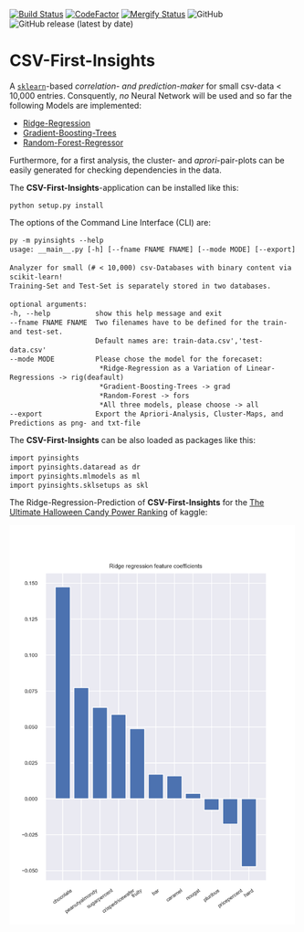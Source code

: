 [![Build Status](https://travis-ci.com/Anselmoo/csv_first_insight.svg?branch=master)](https://travis-ci.com/Anselmoo/csv_first_insight)
[![CodeFactor](https://www.codefactor.io/repository/github/anselmoo/csv_first_insight/badge)](https://www.codefactor.io/repository/github/anselmoo/csv_first_insight)
[![Mergify Status](https://img.shields.io/endpoint.svg?url=https://gh.mergify.io/badges/Anselmoo/csv_first_insight&style=flat)](https://github.com/Anselmoo/csv_first_insight/commits/master)
![GitHub](https://img.shields.io/github/license/Anselmoo/csv_first_insight)
![GitHub release (latest by date)](https://img.shields.io/github/v/release/Anselmoo/csv_first_insight)
# CSV-First-Insights
A [`sklearn`](https://scikit-learn.org/stable/index.html)-based *correlation- and prediction-maker* for small csv-data < 10,000 entries. Consquently, *no* Neural Network will be used and so far the following Models are implemented:

- [Ridge-Regression](https://scikit-learn.org/stable/modules/generated/sklearn.linear_model.Ridge.html)
- [Gradient-Boosting-Trees](https://scikit-learn.org/stable/modules/generated/sklearn.ensemble.GradientBoostingRegressor.html)
- [Random-Forest-Regressor](https://scikit-learn.org/stable/modules/generated/sklearn.ensemble.RandomForestRegressor.html)

Furthermore, for a first analysis, the cluster- and *aprori*-pair-plots can be easily generated for checking dependencies in the data.

The **CSV-First-Insights**-application can be installed like this:

    python setup.py install
 
The options of the Command Line Interface (CLI) are:

    py -m pyinsights --help
    usage: __main__.py [-h] [--fname FNAME FNAME] [--mode MODE] [--export]

    Analyzer for small (# < 10,000) csv-Databases with binary content via scikit-learn! 
    Training-Set and Test-Set is separately stored in two databases.

    optional arguments:
    -h, --help           show this help message and exit
    --fname FNAME FNAME  Two filenames have to be defined for the train- and test-set. 
                         Default names are: train-data.csv','test-data.csv'
    --mode MODE          Please chose the model for the forecaset: 
                          *Ridge-Regression as a Variation of Linear-Regressions -> rig(deafault) 
                          *Gradient-Boosting-Trees -> grad 
                          *Random-Forest -> fors 
                          *All three models, please choose -> all
    --export             Export the Apriori-Analysis, Cluster-Maps, and Predictions as png- and txt-file

The **CSV-First-Insights** can be also loaded as packages like this:
```
import pyinsights
import pyinsights.dataread as dr
import pyinsights.mlmodels as ml
import pyinsights.sklsetups as skl
```

The Ridge-Regression-Prediction of **CSV-First-Insights** for the [The Ultimate Halloween Candy Power Ranking](https://www.kaggle.com/fivethirtyeight/the-ultimate-halloween-candy-power-ranking) of kaggle:


<img src="https://github.com/Anselmoo/csv_first_insight/blob/master/docs/DecissionBar_ridge_reg_prediction.png" width="500" height="700">
